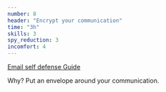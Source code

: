 ```yaml
---
number: 8
header: "Encrypt your communication"
time: "3h"
skills: 3
spy_reduction: 3
incomfort: 4
---
```

[Email self defense Guide](https://emailselfdefense.fsf.org/en/)

Why? Put an envelope around your communication.
                  
